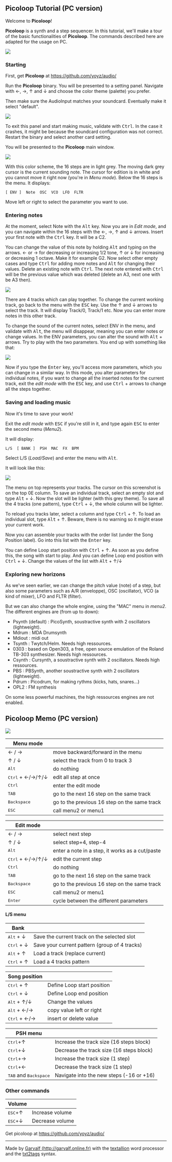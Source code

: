 

## Picoloop Tutorial (PC version) 

Welcome to **Picoloop**!

**Picoloop** is a synth and a step sequencer. In this tutorial, we'll make a tour of the basic functionalities of **Picoloop**. The commands described here are adapted for the usage on PC.

 ![](images/picoloop.png)

### Starting 

First, get **Picoloop** at https://github.com/yoyz/audio/

Run the **Picoloop** binary. You will be presented to a setting panel. Navigate with ←, →, ↑ and ↓ and choose the color theme (palette) you prefer.

Then make sure the AudioInput matches your soundcard. Eventually make it select "default".

 ![](images/picoloop01.png)

To exit this panel and start making music, validate with <kbd>Ctrl</kbd>.  In the case it crashes, it might be because the soundcard configuration was not correct. Restart the binary and select another card setting.

You will be presented to the **Picoloop** main window. 

 ![](images/picoloop02.png)

With this color scheme, the 16 steps are in light grey. The moving dark grey cursor is the current sounding note. The cursor for edition is in white and you cannot move it right now (you're in *Menu mode*). Below the 16 steps is the menu. It displays:

    [ ENV ]  Note  OSC  VCO  LFO  FLTR

Move left or right to select the parameter you want to use. 

### Entering notes 

At the moment, select Note with the <kbd>Alt</kbd> key. Now you are in *Edit mode*, and you can navigate within the 16 steps with the ←, →, ↑ and ↓ arrows. Insert your first note with the <kbd>Ctrl</kbd> key. It will be a C2. 

You can change the value of this note by holding <kbd>Alt</kbd> and typing on the arrows. ← or → for decreasing or increasing 1/2 tone, ↑ or ↓ for increasing or decreasing 1 octave. Make it for example G2. Now select other empty cases and type <kbd>Ctrl</kbd> for adding more notes and <kbd>Alt</kbd> for changing their values. Delete an existing note with <kbd>Ctrl</kbd>. The next note entered with <kbd>Ctrl</kbd> will be the previous value which was deleted (delete an A3, next one with be A3 then).

 ![](images/picoloop03.png)

There are 4 tracks which can play together. To change the current working track, go back to the menu with the <kbd>ESC</kbd> key. Use the ↑ and ↓ arrows to select the track. It will display Track/0, Track/1 etc. Now you can enter more notes in this other track.

To change the sound of the current notes, select ENV in the menu, and validate with <kbd>Alt</kbd>, the menu will disappear, meaning you can enter notes or change values. In the ENV parameters, you can alter the sound with <kbd>Alt</kbd> + arrows. Try to play with the two parameters. You end up with something like that:

  ![](images/picoloop04.png)

Now if you type the <kbd>Enter</kbd> key, you'll access more parameters, which you can change in a similar way. In this mode, you alter parameters for individual notes, if you want to change all the inserted notes for the current track, exit the *edit mode* with the <kbd>ESC</kbd> key, and use <kbd>Ctrl</kbd> + arrows to change all the steps together.

### Saving and loading music 

Now it's time to save your work!

Exit the *edit mode* with <kbd>ESC</kbd> if you're still in it, and type again <kbd>ESC</kbd> to enter the second menu (*Menu2*). 

It will display:

    L/S  [ BANK ]  PSH  MAC  FX  BPM

Select L/S (*Load/Save*) and enter the menu with <kbd>Alt</kbd>.

It will look like this:

  ![](images/picoloop05.png)

The menu on top represents your tracks. The cursor on this screenshot is on the top 0E column. To save an individual track, select an empty slot and type <kbd>Alt</kbd> + ↓. Now the slot will be lighter (with this grey theme). To save all the 4 tracks (one pattern), type <kbd>Ctrl</kbd> + ↓, the whole column will be lighter.

To reload you tracks later, select a column and type <kbd>Ctrl</kbd> + ↑. To load an individual slot, type <kbd>Alt</kbd> + ↑. Beware, there is no warning so it might erase your current work.

Now you can assemble your tracks with the order list (under the Song Position label). Go into this list with the <kbd>Enter</kbd> key. 

You can define Loop start position with <kbd>Ctrl</kbd> + ↑. As soon as you define this, the song with start to play. And you can define Loop end position with <kbd>Ctrl</kbd> + ↓. Change the values of the list with <kbd>Alt</kbd> + ↑/↓ 

### Exploring new horizons 

As we've seen earlier, we can change the pitch value (note) of a step, but also some parameters such as A/R (enveloppe), OSC (oscillator), VCO (a kind of mixer), LFO and FLTR (filter).

But we can also change the whole engine, using the "MAC" menu in *menu2*. The different engines are (from up to down):

 * Psynth (default) : PicoSynth, soustractive synth with 2 oscillators (lightweight).
 * Mdrum : MDA Drumsynth
 * Mdiout : midi out
 * Tsynth : Twytch/Helm. Needs high ressources.
 * 0303 : based on Open303, a free, open source emulation of the Roland TB-303 synthesizer. Needs high ressources.
 * Csynth : Cursynth, a soustractive synth with 2 oscillators. Needs high ressources.
 * PBS : PBSynth, another soustractive synth with 2 oscillators (lightweight).
 * Pdrum : Picodrum, for making rythms (kicks, hats, snares...)
 * OPL2 : FM synthesis

On some less powerful machines, the high ressources engines are not enabled.

## Picoloop Memo (PC version) 

 ![](images/picoloop.png)

| Menu mode ||
|-----|----------|
|← / → |move backward/forward in the menu|
|↑ / ↓ |select the track from 0 to track 3|
|<kbd>Alt</kbd> |do nothing|
|<kbd>Ctrl</kbd> + ←/→/↑/↓ |edit all step at once|
|<kbd>Ctrl</kbd> |enter the edit mode|
|<kbd>TAB</kbd> |go to the next     16 step on the same track|
|<kbd>Backspace</kbd> |go to the previous 16 step on the same track|
|<kbd>ESC</kbd> |call menu2 or menu1|

| Edit mode ||
|-----|----------|
|← / → |select next step|
|↑ / ↓ |select step+4, step-4|
|<kbd>Alt</kbd> |enter a note in a step, it works as a cut/paste|
|<kbd>Ctrl</kbd> + ←/→/↑/↓ |edit the current step|
|<kbd>Ctrl</kbd> |do nothing|
|<kbd>TAB</kbd> |go to the next     16 step on the same track|
|<kbd>Backspace</kbd> |go to the previous 16 step on the same track|
|<kbd>ESC</kbd> |call menu2 or menu1|
|<kbd>Enter</kbd> |cycle between the different parameters|

#### L/S menu 

| Bank ||
|-----|----------|
|<kbd>Alt</kbd> + ↓ |Save the current track on the selected slot|
|<kbd>Ctrl</kbd> + ↓ |Save your current pattern (group of 4 tracks)|
|<kbd>Alt</kbd> + ↑ |Load a track (replace current)|
|<kbd>Ctrl</kbd> + ↑ |Load a 4 tracks pattern|

| Song position ||
|-----|----------|
|<kbd>Ctrl</kbd> + ↑ |Define Loop start position|
|<kbd>Ctrl</kbd> + ↓ |Define Loop end position|
|<kbd>Alt</kbd> + ↑/↓ |Change the values|
|<kbd>Alt</kbd> + ←/→ |copy value left or right|
|<kbd>Ctrl</kbd> + ←/→ |insert or delete value|

| PSH menu ||
|-----|----------|
|<kbd>Ctrl</kbd>+↑ |Increase the track size (16 steps block)|
|<kbd>Ctrl</kbd>+↓ |Decrease the track size (16 steps block)|
|<kbd>Ctrl</kbd>+→ |Increase the track size (1 step)|
|<kbd>Ctrl</kbd>+← |Decrease the track size (1 step)|
|<kbd>TAB</kbd> and <kbd>Backspace</kbd> |Navigate into the new steps (-16 or +16)|

### Other commands 

| Volume ||
|-----|----------|
|<kbd>ESC</kbd>+↑ |Increase volume|
|<kbd>ESC</kbd>+↓ |Decrease volume|

Get picoloop at https://github.com/yoyz/audio/

------
Made by [Garvalf (http://garvalf.online.fr)](http://garvalf.online.fr) with the [textallion](https://bitbucket.org/farvardin/textallion) word processor and the [txt2tags](http://www.txt2tags.org) syntax.

